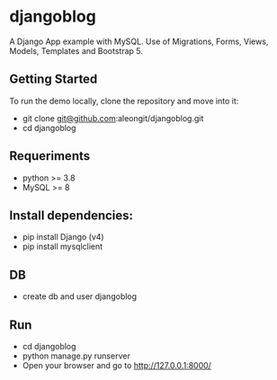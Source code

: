 # djangoblog

A Django App example with MySQL.
Use of Migrations, Forms, Views, Models, Templates and Bootstrap 5.


## Getting Started

To run the demo locally, clone the repository and move into it:
- git clone git@github.com:aleongit/djangoblog.git
- cd djangoblog

## Requeriments
- python >= 3.8
- MySQL >= 8

## Install dependencies:
- pip install Django (v4)
- pip install mysqlclient

## DB
- create db and user djangoblog

## Run
- cd djangoblog
- python manage.py runserver
- Open your browser and go to http://127.0.0.1:8000/

